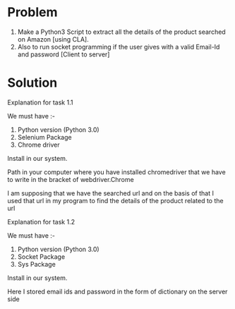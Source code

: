 # Problem
1. Make a Python3 Script to extract all the details of the product searched on Amazon [using CLA].
2. Also to run socket programming if the user gives with a valid Email-Id and password [Client to server]
# Solution
Explanation for task 1.1


We must have :-
1. Python version (Python 3.0)
2. Selenium Package
3. Chrome driver

Install in our system.

Path in your computer where you have installed chromedriver that we have to write in the bracket of webdriver.Chrome

I am supposing that we have the searched url and on the basis of that I used that url in my program to find the details of the product related to the url

       

Explanation for task 1.2

We must have :-

1. Python version (Python 3.0)
2. Socket Package
3. Sys Package

Install in our system.

Here I stored email ids and password in the form of dictionary on the server side